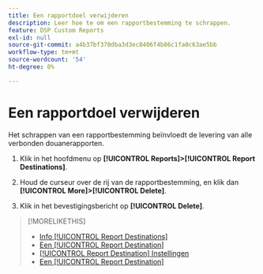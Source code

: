 ```yaml
---
title: Een rapportdoel verwijderen
description: Leer hoe te om een rapportbestemming te schrappen.
feature: DSP Custom Reports
exl-id: null
source-git-commit: a4b37bf370dba3d3ec8406f4b86c1fa0c63ae5bb
workflow-type: tm+mt
source-wordcount: '54'
ht-degree: 0%

---
```



# Een rapportdoel verwijderen

Het schrappen van een rapportbestemming beïnvloedt de levering van alle verbonden douanerapporten.

1. Klik in het hoofdmenu op **[!UICONTROL Reports]>[!UICONTROL Report Destinations]**.

1. Houd de curseur over de rij van de rapportbestemming, en klik dan **[!UICONTROL More]>[!UICONTROL Delete]**.

1. Klik in het bevestigingsbericht op **[!UICONTROL Delete]**.

>[!MORELIKETHIS]
>
>* [Info [!UICONTROL Report Destinations]](/help/dsp/reports/report-destinations/report-destination-about.md)
>* [Een [!UICONTROL Report Destination]](/help/dsp/reports/report-destinations/report-destination-create.md)
>* [[!UICONTROL Report Destination] Instellingen](/help/dsp/reports/report-destinations/report-destination-settings.md)
>* [Een [!UICONTROL Report Destination]](/help/dsp/reports/report-destinations/report-destination-edit.md)

